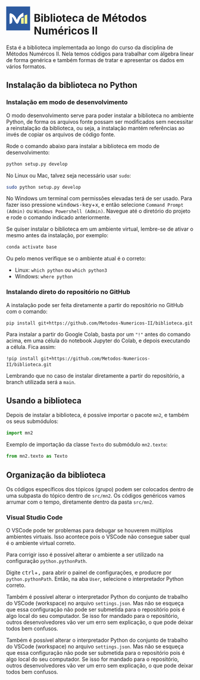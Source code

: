 # <img src="mn2-logo.svg" width="64" style="vertical-align: -0.5em; float: left; margin-right: 10px; margin-top: -0.5em;"> Biblioteca de Métodos Numéricos II

Esta é a biblioteca implementada ao longo do curso da disciplina de Métodos Numércos II. Nela temos códigos para trabalhar com álgebra linear de forma genérica e também formas de tratar e apresentar os dados em vários formatos.

## Instalação da biblioteca no Python

### Instalação em modo de desenvolvimento

O modo desenvolvimento serve para poder instalar a biblioteca no ambiente Python, de forma os arquivos fonte possam ser modificados sem necessitar a reinstalação da biblioteca, ou seja, a instalação mantém referências ao invés de copiar os arquivos de código fonte.

Rode o comando abaixo para instalar a biblioteca em modo de desenvolvimento:

```bash
python setup.py develop
```

No Linux ou Mac, talvez seja necessário usar `sudo`:

```bash
sudo python setup.py develop
```

No Windows um terminal com permissões elevadas terá de ser usado. Para fazer isso pressione <kbd>windows-key</kbd>+<kbd>x</kbd>, e então selecione `Command Prompt (Admin)` ou `Windows Powershell (Admin)`. Navegue até o diretório do projeto e rode o comando indicado anteriormente.

Se quiser instalar o biblioteca em um ambiente virtual, lembre-se de ativar o mesmo antes da instalação, por exemplo:

```bash
conda activate base
```

Ou pelo menos verifique se o ambiente atual é o correto:

- Linux: `which python` ou `which python3`
- Windows: `where python`

### Instalando direto do repositório no GitHub

A instalação pode ser feita diretamente a partir do repositório no GitHub com o comando:

```
pip install git+https://github.com/Metodos-Numericos-II/biblioteca.git
```

Para instalar a partir do Google Colab, basta por um `"!"` antes do comando acima, em uma célula do notebook Jupyter do Colab, e depois executando a célula. Fica assim:

```
!pip install git+https://github.com/Metodos-Numericos-II/biblioteca.git
```

Lembrando que no caso de instalar diretamente a partir do repositório, a branch utilizada será a `main`.

## Usando a biblioteca

Depois de instalar a biblioteca, é possíve importar o pacote `mn2`, e também os seus submódulos:

```python
import mn2
```

Exemplo de importação da classe `Texto` do submódulo `mn2.texto`:

```python
from mn2.texto as Texto
```

## Organização da biblioteca

Os códigos específicos dos tópicos (grupo) podem ser colocados dentro de uma subpasta do tópico dentro de `src/mn2`. Os códigos genéricos vamos arrumar com o tempo, diretamente dentro da pasta `src/mn2`.

### Visual Studio Code

O VSCode pode ter problemas para debugar se houverem múltiplos ambientes virtuais. Isso acontece pois o VSCode não consegue saber qual é o ambiente virtual correto.

Para corrigir isso é possível alterar o ambiente a ser utilizado na configuração `python.pythonPath`.

Digite <kbd>ctrl</kbd>+<kbd>,</kbd> para abrir o painel de configurações, e producre por `python.pythonPath`. Então, na aba `User`, selecione o interpretador Python correto.

Também é possível alterar o interpretador Python do conjunto de trabalho do VSCode (workspace) no arquivo `settings.json`. Mas não se esqueça que essa configuração não pode ser submetida para o repositório pois é algo local do seu computador. Se isso for mandado para o repositório, outros desenvolvedores vão ver um erro sem explicação, o que pode deixar todos bem confusos.

Também é possível alterar o interpretador Python do conjunto de trabalho do VSCode (workspace) no arquivo `settings.json`. Mas não se esqueça que essa configuração não pode ser submetida para o repositório pois é algo local do seu computador. Se isso for mandado para o repositório, outros desenvolvedores vão ver um erro sem explicação, o que pode deixar todos bem confusos.
